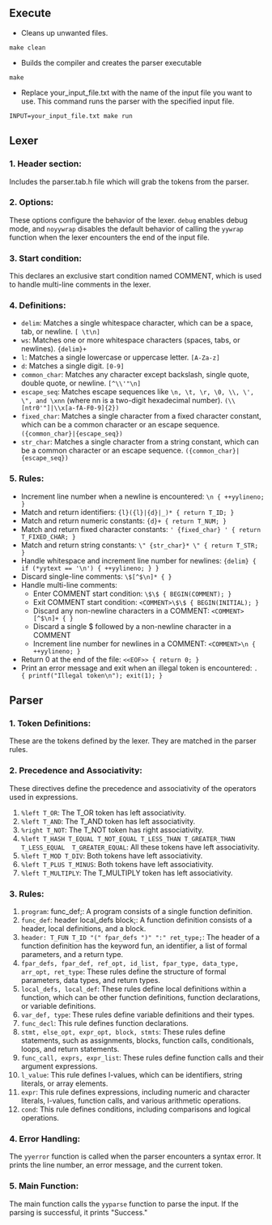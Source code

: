 ## Execute
* Cleans up unwanted files.
```
make clean
```
* Builds the compiler and creates the parser executable
``` 
make 
```
* Replace your_input_file.txt with the name of the input file you want to use. This command runs the parser with the specified input file.
```
INPUT=your_input_file.txt make run
```
## Lexer

### 1. Header section:
Includes the parser.tab.h file which will grab the tokens from the parser.
### 2. Options:
These options configure the behavior of the lexer. ``debug`` enables debug mode, and ``noyywrap`` disables the default behavior of calling the ``yywrap`` function when the lexer encounters the end of the input file.
### 3. Start condition:
This declares an exclusive start condition named COMMENT, which is used to handle multi-line comments in the lexer.
### 4. Definitions:
* ``delim``: Matches a single whitespace character, which can be a space, tab, or newline. `[ \t\n]`
* ``ws``: Matches one or more whitespace characters (spaces, tabs, or newlines). `{delim}+`
* ``l``: Matches a single lowercase or uppercase letter. `[A-Za-z]`
* ``d``: Matches a single digit. `[0-9]`
* ``common_char``: Matches any character except backslash, single quote, double quote, or newline. `[^\\'"\n]`
* ``escape_seq``: Matches escape sequences like `\n, \t, \r, \0, \\, \', \", and \xnn` (where nn is a two-digit hexadecimal number). `(\\[ntr0'"]|\\x[a-fA-F0-9]{2})`
* ``fixed_char``: Matches a single character from a fixed character constant, which can be a common character or an escape sequence. `({common_char}|{escape_seq})`
* ``str_char``: Matches a single character from a string constant, which can be a common character or an escape sequence. `({common_char}|{escape_seq})`

### 5. Rules:
* Increment line number when a newline is encountered: `\n { ++yylineno; }`
* Match and return identifiers: `{l}({l}|{d}|_)* { return T_ID; }`
* Match and return numeric constants: `{d}+ { return T_NUM; }`
* Match and return fixed character constants: `' {fixed_char} ' { return T_FIXED_CHAR; }`
* Match and return string constants: `\" {str_char}* \" { return T_STR; }`
* Handle whitespace and increment line number for newlines: `{delim} { if (*yytext == '\n') { ++yylineno; } }`
* Discard single-line comments: `\$[^$\n]* { }`
* Handle multi-line comments:
    * Enter COMMENT start condition: `\$\$ { BEGIN(COMMENT); }`
    * Exit COMMENT start condition: `<COMMENT>\$\$ { BEGIN(INITIAL); }`
    * Discard any non-newline characters in a COMMENT: `<COMMENT>[^$\n]+ { }`
    * Discard a single $ followed by a non-newline character in a COMMENT
    * Increment line number for newlines in a COMMENT: `<COMMENT>\n { ++yylineno; }`
* Return 0 at the end of the file: `<<EOF>> { return 0; }`
* Print an error message and exit when an illegal token is encountered: `. { printf("Illegal token\n"); exit(1); }`
## Parser
### 1. Token Definitions:

These are the tokens defined by the lexer. They are matched in the parser rules.

### 2. Precedence and Associativity:

These directives define the precedence and associativity of the operators used in expressions.

1. `%left T_OR`: The T_OR token has left associativity.
2. `%left T_AND`: The T_AND token has left associativity.
3. `%right T_NOT`: The T_NOT token has right associativity.
4. `%left T_HASH T_EQUAL T_NOT_EQUAL T_LESS_THAN T_GREATER_THAN T_LESS_EQUAL 
T_GREATER_EQUAL`: All these tokens have left associativity.
5. `%left T_MOD T_DIV`: Both tokens have left associativity.
6. `%left T_PLUS T_MINUS`: Both tokens have left associativity.
7. `%left T_MULTIPLY`: The T_MULTIPLY token has left associativity.

### 3. Rules:

1. `program`: func_def;: A program consists of a single function definition.
2. `func_def`: header local_defs block;: A function definition consists of a header, local definitions, and a block.
3. `header: T_FUN T_ID "(" fpar_defs ")" ":" ret_type;`: The header of a function definition has the keyword fun, an identifier, a list of formal parameters, and a return type.
4. `fpar_defs, fpar_def, ref_opt, id_list, fpar_type, data_type, arr_opt, ret_type`: These rules define the structure of formal parameters, data types, and return types.
5. `local_defs, local_def`: These rules define local definitions within a function, which can be other function definitions, function declarations, or variable definitions.
6. `var_def, type`: These rules define variable definitions and their types.
7. `func_decl`: This rule defines function declarations.
8. `stmt, else_opt, expr_opt, block, stmts`: These rules define statements, such as assignments, blocks, function calls, conditionals, loops, and return statements.
9. `func_call, exprs, expr_list`: These rules define function calls and their argument expressions.
10. `l_value`: This rule defines l-values, which can be identifiers, string literals, or array elements.
11. `expr`: This rule defines expressions, including numeric and character literals, l-values, function calls, and various arithmetic operations.
12. `cond`: This rule defines conditions, including comparisons and logical operations.

### 4. Error Handling:

The `yyerror` function is called when the parser encounters a syntax error. It prints the line number, an error message, and the current token.

### 5. Main Function:

The main function calls the `yyparse` function to parse the input. If the parsing is successful, it prints "Success."